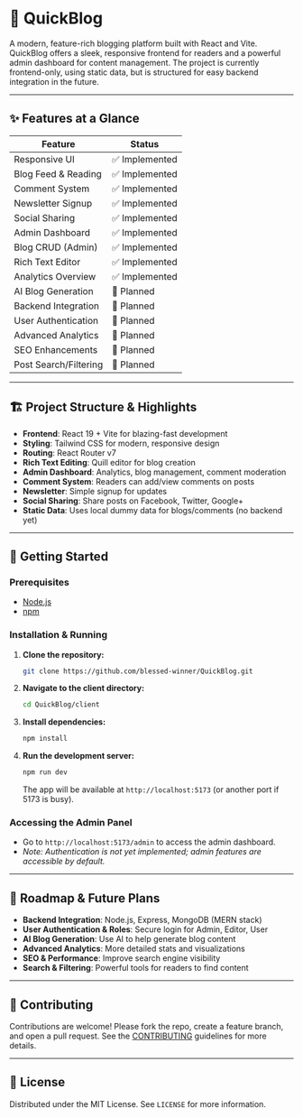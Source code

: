 # 📝 QuickBlog

A modern, feature-rich blogging platform built with React and Vite. QuickBlog offers a sleek, responsive frontend for readers and a powerful admin dashboard for content management. The project is currently frontend-only, using static data, but is structured for easy backend integration in the future.

---

## ✨ Features at a Glance

| Feature                | Status      |
|-----------------------|-------------|
| Responsive UI         | ✅ Implemented |
| Blog Feed & Reading   | ✅ Implemented |
| Comment System        | ✅ Implemented |
| Newsletter Signup     | ✅ Implemented |
| Social Sharing        | ✅ Implemented |
| Admin Dashboard       | ✅ Implemented |
| Blog CRUD (Admin)     | ✅ Implemented |
| Rich Text Editor      | ✅ Implemented |
| Analytics Overview    | ✅ Implemented |
| AI Blog Generation    | 🚧 Planned    |
| Backend Integration   | 🚧 Planned    |
| User Authentication   | 🚧 Planned    |
| Advanced Analytics    | 🚧 Planned    |
| SEO Enhancements      | 🚧 Planned    |
| Post Search/Filtering | 🚧 Planned    |

---



## 🏗️ Project Structure & Highlights

- **Frontend**: React 19 + Vite for blazing-fast development
- **Styling**: Tailwind CSS for modern, responsive design
- **Routing**: React Router v7
- **Rich Text Editing**: Quill editor for blog creation
- **Admin Dashboard**: Analytics, blog management, comment moderation
- **Comment System**: Readers can add/view comments on posts
- **Newsletter**: Simple signup for updates
- **Social Sharing**: Share posts on Facebook, Twitter, Google+
- **Static Data**: Uses local dummy data for blogs/comments (no backend yet)

---

## 🚀 Getting Started

### Prerequisites
- [Node.js](https://nodejs.org/)
- [npm](https://www.npmjs.com/)

### Installation & Running

1. **Clone the repository:**
    ```sh
    git clone https://github.com/blessed-winner/QuickBlog.git
    ```
2. **Navigate to the client directory:**
    ```sh
    cd QuickBlog/client
    ```
3. **Install dependencies:**
    ```sh
    npm install
    ```
4. **Run the development server:**
    ```sh
    npm run dev
    ```
    The app will be available at `http://localhost:5173` (or another port if 5173 is busy).

### Accessing the Admin Panel
- Go to `http://localhost:5173/admin` to access the admin dashboard.
- *Note: Authentication is not yet implemented; admin features are accessible by default.*

---

## 🔮 Roadmap & Future Plans
- **Backend Integration**: Node.js, Express, MongoDB (MERN stack)
- **User Authentication & Roles**: Secure login for Admin, Editor, User
- **AI Blog Generation**: Use AI to help generate blog content
- **Advanced Analytics**: More detailed stats and visualizations
- **SEO & Performance**: Improve search engine visibility
- **Search & Filtering**: Powerful tools for readers to find content

---

## 🤝 Contributing
Contributions are welcome! Please fork the repo, create a feature branch, and open a pull request. See the [CONTRIBUTING](CONTRIBUTING.md) guidelines for more details.

---

## 📄 License
Distributed under the MIT License. See `LICENSE` for more information.

